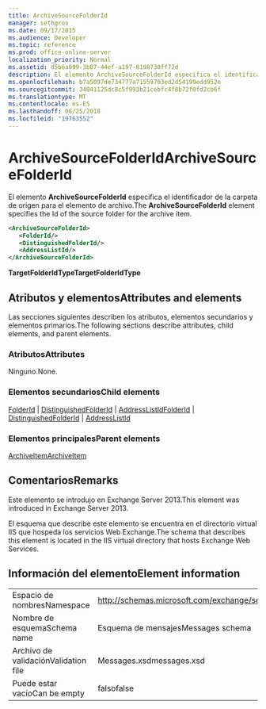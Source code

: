 ```yaml
---
title: ArchiveSourceFolderId
manager: sethgros
ms.date: 09/17/2015
ms.audience: Developer
ms.topic: reference
ms.prod: office-online-server
localization_priority: Normal
ms.assetid: d5b6a099-3b87-44ef-a197-8198730ff72d
description: El elemento ArchiveSourceFolderId especifica el identificador de la carpeta de origen para el elemento de archivo.
ms.openlocfilehash: b7a5097de734777a71559703ed2d54199edd952e
ms.sourcegitcommit: 34041125dc8c5f993b21cebfc4f8b72f0fd2cb6f
ms.translationtype: MT
ms.contentlocale: es-ES
ms.lasthandoff: 06/25/2018
ms.locfileid: "19763552"
---
```

# <a name="archivesourcefolderid"></a><span data-ttu-id="11ae3-103">ArchiveSourceFolderId</span><span class="sxs-lookup"><span data-stu-id="11ae3-103">ArchiveSourceFolderId</span></span>

<span data-ttu-id="11ae3-104">El elemento **ArchiveSourceFolderId** especifica el identificador de la carpeta de origen para el elemento de archivo.</span><span class="sxs-lookup"><span data-stu-id="11ae3-104">The **ArchiveSourceFolderId** element specifies the Id of the source folder for the archive item.</span></span> 
  
```XML
<ArchiveSourceFolderId>
   <FolderId/>
   <DistinguishedFolderId/>
   <AddressListId/>
</ArchiveSourceFolderId>
```

 <span data-ttu-id="11ae3-105">**TargetFolderIdType**</span><span class="sxs-lookup"><span data-stu-id="11ae3-105">**TargetFolderIdType**</span></span>
## <a name="attributes-and-elements"></a><span data-ttu-id="11ae3-106">Atributos y elementos</span><span class="sxs-lookup"><span data-stu-id="11ae3-106">Attributes and elements</span></span>

<span data-ttu-id="11ae3-107">Las secciones siguientes describen los atributos, elementos secundarios y elementos primarios.</span><span class="sxs-lookup"><span data-stu-id="11ae3-107">The following sections describe attributes, child elements, and parent elements.</span></span>
  
### <a name="attributes"></a><span data-ttu-id="11ae3-108">Atributos</span><span class="sxs-lookup"><span data-stu-id="11ae3-108">Attributes</span></span>

<span data-ttu-id="11ae3-109">Ninguno.</span><span class="sxs-lookup"><span data-stu-id="11ae3-109">None.</span></span>
  
### <a name="child-elements"></a><span data-ttu-id="11ae3-110">Elementos secundarios</span><span class="sxs-lookup"><span data-stu-id="11ae3-110">Child elements</span></span>

<span data-ttu-id="11ae3-111">[FolderId](folderid.md) | [DistinguishedFolderId](distinguishedfolderid.md) | [AddressListId](addresslistid.md)</span><span class="sxs-lookup"><span data-stu-id="11ae3-111">[FolderId](folderid.md) | [DistinguishedFolderId](distinguishedfolderid.md) | [AddressListId](addresslistid.md)</span></span>
  
### <a name="parent-elements"></a><span data-ttu-id="11ae3-112">Elementos principales</span><span class="sxs-lookup"><span data-stu-id="11ae3-112">Parent elements</span></span>

[<span data-ttu-id="11ae3-113">ArchiveItem</span><span class="sxs-lookup"><span data-stu-id="11ae3-113">ArchiveItem</span></span>](archiveitem.md)
  
## <a name="remarks"></a><span data-ttu-id="11ae3-114">Comentarios</span><span class="sxs-lookup"><span data-stu-id="11ae3-114">Remarks</span></span>

<span data-ttu-id="11ae3-115">Este elemento se introdujo en Exchange Server 2013.</span><span class="sxs-lookup"><span data-stu-id="11ae3-115">This element was introduced in Exchange Server 2013.</span></span>
  
<span data-ttu-id="11ae3-116">El esquema que describe este elemento se encuentra en el directorio virtual IIS que hospeda los servicios Web Exchange.</span><span class="sxs-lookup"><span data-stu-id="11ae3-116">The schema that describes this element is located in the IIS virtual directory that hosts Exchange Web Services.</span></span>
  
## <a name="element-information"></a><span data-ttu-id="11ae3-117">Información del elemento</span><span class="sxs-lookup"><span data-stu-id="11ae3-117">Element information</span></span>

|||
|:-----|:-----|
|<span data-ttu-id="11ae3-118">Espacio de nombres</span><span class="sxs-lookup"><span data-stu-id="11ae3-118">Namespace</span></span>  <br/> |http://schemas.microsoft.com/exchange/services/2006/messages  <br/> |
|<span data-ttu-id="11ae3-119">Nombre de esquema</span><span class="sxs-lookup"><span data-stu-id="11ae3-119">Schema name</span></span>  <br/> |<span data-ttu-id="11ae3-120">Esquema de mensajes</span><span class="sxs-lookup"><span data-stu-id="11ae3-120">Messages schema</span></span>  <br/> |
|<span data-ttu-id="11ae3-121">Archivo de validación</span><span class="sxs-lookup"><span data-stu-id="11ae3-121">Validation file</span></span>  <br/> |<span data-ttu-id="11ae3-122">Messages.xsd</span><span class="sxs-lookup"><span data-stu-id="11ae3-122">messages.xsd</span></span>  <br/> |
|<span data-ttu-id="11ae3-123">Puede estar vacío</span><span class="sxs-lookup"><span data-stu-id="11ae3-123">Can be empty</span></span>  <br/> |<span data-ttu-id="11ae3-124">falso</span><span class="sxs-lookup"><span data-stu-id="11ae3-124">false</span></span>  <br/> |
   

